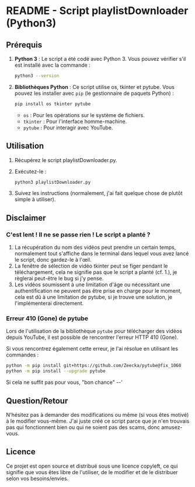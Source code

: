 # README - Script playlistDownloader (Python3)

## Prérequis

1. **Python 3** : Le script a été codé avec Python 3. Vous pouvez vérifier s'il est installé avec la commande :
   
   ```bash
   python3 --version
   ```

2. **Bibliothèques Python** : Ce script utilise os, tkinter et pytube. Vous pouvez les installer avec `pip` (le gestionnaire de paquets Python) :

   ```bash
   pip install os tkinter pytube
   ```

   - `os` : Pour les opérations sur le système de fichiers.
   - `tkinter` : Pour l'interface homme-machine.
   - `pytube` : Pour interagir avec YouTube.

## Utilisation

1. Récupérez le script playlistDownloader.py.
2. Exécutez-le :

   ```bash
   python3 playlistDownloader.py
   ```
   
3. Suivez les instructions (normalement, j'ai fait quelque chose de plutôt simple à utiliser).

## Disclaimer

### C'est lent ! Il ne se passe rien ! Le script a planté ?
1. La récupération du nom des vidéos peut prendre un certain temps, normalement tout s'affiche dans le terminal dans lequel vous avez lancé le script, donc gardez-le à l'œil.
2. La fenêtre de sélection de vidéo tkinter peut se figer pendant le téléchargement, cela ne signifie pas que le script a planté (cf. 1.), je règlerai peut-être le bug si j'y pense.
3. Les vidéos soumissent à une limitation d'âge ou nécessitant une authentification ne peuvent pas être prise en charge pour le moment, cela est dû à une limitation de pytube, si je trouve une solution, je l'implémenterai directement.

### Erreur 410 (Gone) de pytube

Lors de l'utilisation de la bibliothèque `pytube` pour télécharger des vidéos depuis YouTube, il est possible de rencontrer l'erreur HTTP 410 (Gone).

Si vous rencontrez également cette erreur, je l'ai résolue en utilisant les commandes :

```bash
python -m pip install git+https://github.com/Zeecka/pytube@fix_1060
python -m pip install --upgrade pytube
```

Si cela ne suffit pas pour vous, "bon chance" --'

## Question/Retour

N'hésitez pas à demander des modifications ou même (si vous êtes motivé) à le modifier vous-même. J'ai juste créé ce script parce que je n'en trouvais pas qui fonctionnent bien ou qui ne soient pas des scams, donc amusez-vous.

## Licence

Ce projet est open source et distribué sous une licence copyleft, ce qui signifie que vous êtes libre de l'utiliser, de le modifier et de le distribuer selon vos besoins/envies.
```
